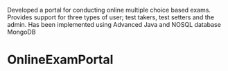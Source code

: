 Developed a portal for conducting online multiple choice based exams.
Provides support for three types of user; test takers, test setters and the admin.
Has been implemented using Advanced Java and NOSQL database MongoDB
# OnlineExamPortal

